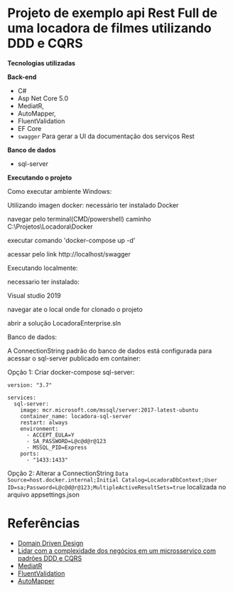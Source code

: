 # Projeto de exemplo api Rest Full de uma locadora de filmes utilizando DDD e CQRS

**Tecnologias utilizadas**

**Back-end**
- C#
- Asp Net Core 5.0
- MediatR,
- AutoMapper,
- FluentValidation 
- EF Core
- `swagger` Para gerar a UI da documentação dos serviços Rest

**Banco de dados**
 - sql-server 

**Executando o projeto**

Como executar ambiente Windows:

Utilizando imagen docker: necessário ter instalado Docker

navegar pelo terminal(CMD/powershell) caminho C:\Projetos\Locadora\Docker

executar comando 'docker-compose up -d'

acessar pelo link http://localhost/swagger

Executando localmente:

necessario ter instalado:

Visual studio 2019

navegar ate o local onde for clonado o projeto

abrir a solução LocadoraEnterprise.sln

Banco de dados:

A ConnectionString padrão do banco de dados está configurada para acessar o sql-server publicado em container:

Opção 1: Criar docker-compose sql-server:

```
version: "3.7"

services:
  sql-server:
    image: mcr.microsoft.com/mssql/server:2017-latest-ubuntu
    container_name: locadora-sql-server
    restart: always 
    environment:
      - ACCEPT_EULA=Y
      - SA_PASSWORD=L@c@d@r@123
      - MSSQL_PID=Express
    ports:
      - "1433:1433" 
```

Opção 2: Alterar a ConnectionString `Data Source=host.docker.internal;Initial Catalog=LocadoraDbContext;User ID=sa;Password=L@c@d@r@123;MultipleActiveResultSets=true` localizada no arquivo appsettings.json

# Referências 
- [Domain Driven Design](https://martinfowler.com/tags/domain%20driven%20design.html)
- [Lidar com a complexidade dos negócios em um microsserviço com padrões DDD e CQRS](https://docs.microsoft.com/pt-br/dotnet/architecture/microservices/microservice-ddd-cqrs-patterns/)
- [MediatR](https://github.com/jbogard/MediatR/wiki)
- [FluentValidation](https://fluentvalidation.net/)
- [AutoMapper](https://docs.automapper.org/en/latest/)




 
